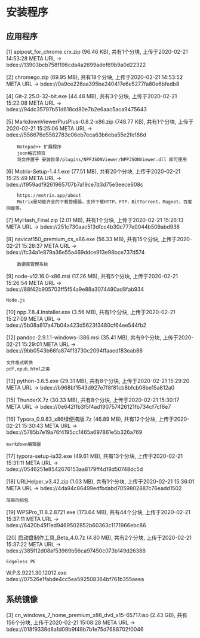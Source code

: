 # 安装程序

## 应用程序

[1] apipost_for_chrome.crx.zip (96.46 KB), 共有1个分块, 上传于2020-02-21 14:53:28
    META URL -> bdex://13903bcb758f196cda4a2699adef69b9a0d22322

[2] chromego.zip (69.95 MB), 共有18个分块, 上传于2020-02-21 14:53:52
    META URL -> bdex://0a9ce226aa395be240417e6e5277fa80e6bfedb8

[4] Git-2.25.0-32-bit.exe (44.48 MB), 共有3个分块, 上传于2020-02-21 15:22:08
    META URL -> bdex://94dc35797b51d618cd80e7b2e6aac5aca9475643

[5] MarkdownViewerPlusPlus-0.8.2-x86.zip (748.77 KB), 共有1个分块, 上传于2020-02-21 15:25:06
    META URL -> bdex://556676d5582783c06eb7eca63b6eba55e2fe186d
```	
	Notepad++ 扩展程序  
	json格式预览  
	将文件置于 安装目录/plugins/NPPJSONViewer/NPPJSONViewer.dll 即可使用  
```

[6] Motrix-Setup-1.4.1.exe (77.51 MB), 共有20个分块, 上传于2020-02-21 15:25:49
    META URL -> bdex://f959adf9261965707b7a19ce7d3d75e3eece608c
```
	https://motrix.app/about  
	Motrix是功能齐全的下载管理器，支持下载HTTP，FTP，BitTorrent，Magnet，百度网盘等。  
```	

[7] MyHash_Final.zip (2.01 MB), 共有1个分块, 上传于2020-02-21 15:26:13
    META URL -> bdex://251c730aac5f3dfcc4b30c777e0044b509abd938

[8] navicat150_premium_cs_x86.exe (56.33 MB), 共有15个分块, 上传于2020-02-21 15:26:37
    META URL -> bdex://fc34a1e879a36e55a469ddce913e98bce737d574
```	
	数据库管理系统
```
[9] node-v12.16.0-x86.msi (17.26 MB), 共有5个分块, 上传于2020-02-21 15:26:54
    META URL -> bdex://88f42b905703ff5f54a9e88a3074490ad8fab934
```
Node.js
```
[10] npp.7.8.4.Installer.exe (3.56 MB), 共有1个分块, 上传于2020-02-21 15:27:09
     META URL -> bdex://5b08a817a47b04a423d5623f3480cf64ee544fb2

[12] pandoc-2.9.1.1-windows-i386.msi (35.41 MB), 共有9个分块, 上传于2020-02-21 15:29:01
     META URL -> bdex://9bb0543b66fa874f13730c2094ffaaedf83eab86
```
文件格式转换
pdf,epub,html之类
```
[13] python-3.6.5.exe (29.31 MB), 共有8个分块, 上传于2020-02-21 15:29:20
     META URL -> bdex://b968bf1543d927e7f8f81cb8bfcb08be15a812a0

[15] ThunderX.7z (30.33 MB), 共有8个分块, 上传于2020-02-21 15:30:17
     META URL -> bdex://0e642ffb3f5f4ad190757426121fb734cf7cf6e7

[16] Typora_0.9.83_x86绿便携版.7z (46.89 MB), 共有12个分块, 上传于2020-02-21 15:30:43
     META URL -> bdex://5785b7e19a76f4195cc1465a697861e5b326a769
```
markdown编辑器
```
[17] typora-setup-ia32.exe (49.61 MB), 共有13个分块, 上传于2020-02-21 15:31:11
     META URL -> bdex://0546251e8542676153aa8179ff4d18d50748dc5d

[18] URLHelper_v3.42.zip (1.03 MB), 共有1个分块, 上传于2020-02-21 15:36:01
     META URL -> bdex://4da94c86499edfbdabd7059802887c76eadd1502
```
简易的抓包
```
[19] WPSPro_11.8.2.8721.exe (173.64 MB), 共有44个分块, 上传于2020-02-21 15:37:11
     META URL -> bdex://6420b45f1ed9469502852b60363c1171966ebc86

[20] 启动盘制作工具_Beta_4.0.7z (4.80 MB), 共有2个分块, 上传于2020-02-21 15:37:22
     META URL -> bdex://385f12d08af53969b56ca97450c073b149d26388
```
Edgeless PE
```	 
W.P.S.9221.30.12012.exe  
bdex://07526e1fabde4cc5ea592508364bf761b355aeea

	 
## 系统镜像
  

[3] cn_windows_7_home_premium_x86_dvd_x15-65717.iso (2.43 GB), 共有156个分块, 上传于2020-02-21 15:08:28
    META URL -> bdex://018f9338d8a1d09b9f48b7b1e75d7688702f0046